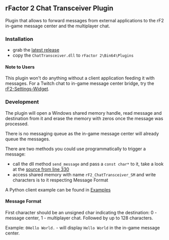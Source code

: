 ## rFactor 2 Chat Transceiver Plugin
Plugin that allows to forward messages from external applications to the rF2 in-game message center and the multiplayer chat.


### Installation
- grab the [latest release](https://github.com/tappi287/rf2_chat_transceiver/releases/latest)
- copy the `ChatTransceiver.dll` to `rFactor 2\Bin64\Plugins`


#### Note to Users
This plugin won't do anything without a client application feeding it with messages.
For a Twitch chat to in-game message center bridge, try the [rF2-Settings-Widget](https://github.com/tappi287/rf2_video_settings/releases/latest). 


### Development
The plugin will open a Windows shared memory handle, read message and destination from it and erase the memory with zeros once the message was processed.

There is no messaging queue as the in-game message center will already queue the messages.

There are two methods you could use programmatically to trigger a message:
- call the dll method `send_message` and pass a `const char*` to it, take a look at the [source from line 330](/Source/ChatTransceiver.cpp#L331)
- access shared memory with name `rF2_ChatTransceiver_SM` and write characters is to it respecting Message Format

A Python client example can be found in [Examples](/Example/send_message_example.py)

#### Message Format
First character should be an unsigned char indicating the destination: 0 - message center, 1 - multiplayer chat. Followed by up to 128 characters.

Example: `0Hello World.` - will display `Hello World` in the in-game message center.
